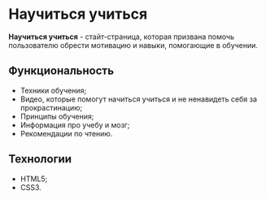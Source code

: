 # Научиться учиться
**Научиться учиться** - стайт-страница, которая призвана помочь пользователю обрести мотивацию и навыки, помогающие в обучении.

## Функциональность
- Техники обучения;
- Видео, которые помогут начиться учиться и не ненавидеть себя за прокрастинацию;
- Принципы обучения;
- Информация про учебу и мозг;
- Рекомендации по чтению.

## Технологии
- HTML5;
- CSS3.

